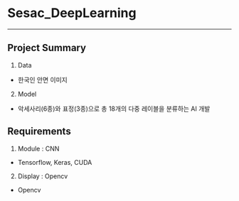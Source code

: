 # Sesac_DeepLearning
---
## Project Summary
1. Data
- 한국인 안면 이미지
2. Model
- 악세사리(6종)와 표정(3종)으로 총 18개의 다중 레이블을 분류하는 AI 개발
## Requirements
1. Module : CNN
- Tensorflow, Keras, CUDA
2. Display : Opencv
- Opencv
